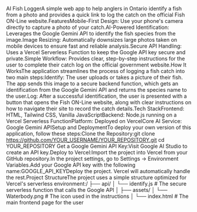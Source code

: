 AI Fish LoggerA simple web app to help anglers in Ontario identify a fish from a photo and provides a quick link to log the catch on the official Fish ON-Line website.FeaturesMobile-First Design: Use your phone's camera directly to capture a photo of your catch.AI-Powered Identification: Leverages the Google Gemini API to identify the fish species from the image.Image Resizing: Automatically downsizes large photos taken on mobile devices to ensure fast and reliable analysis.Secure API Handling: Uses a Vercel Serverless Function to keep the Google API key secure and private.Simple Workflow: Provides clear, step-by-step instructions for the user to complete their catch log on the official government website.How It WorksThe application streamlines the process of logging a fish catch into two main steps:Identify: The user uploads or takes a picture of their fish. The app sends this image to a secure backend function, which gets an identification from the Google Gemini API and returns the species name to the user.Log: After a successful identification, the user is presented with a button that opens the Fish ON-Line website, along with clear instructions on how to navigate their site to record the catch details.Tech StackFrontend: HTML, Tailwind CSS, Vanilla JavaScriptBackend: Node.js running on a Vercel Serverless FunctionPlatform: Deployed on VercelCore AI Service: Google Gemini APISetup and DeploymentTo deploy your own version of this application, follow these steps:Clone the Repository:git clone https://github.com/YOUR_USERNAME/YOUR_REPOSITORY.git
cd YOUR_REPOSITORY
Get a Google Gemini API Key:Visit Google AI Studio to create an API key.Deploy to Vercel:Import the project into Vercel from your GitHub repository.In the project settings, go to Settings -> Environment Variables.Add your Google API key with the following name:GOOGLE_API_KEYDeploy the project. Vercel will automatically handle the rest.Project StructureThe project uses a simple structure optimized for Vercel's serverless environment:/
├── api/
│   └── identify.js   # The secure serverless function that calls the Google API
│
├── assets/
│   └── Waterbody.png # The icon used in the instructions
│
└── index.html        # The main frontend page for the user
